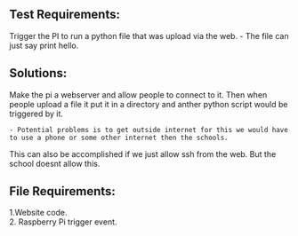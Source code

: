## Test Requirements:
Trigger the PI to run a python file that was upload via the web.
    - The file can just say print hello.  
    
## Solutions:
Make the pi a webserver and allow people to connect to it. Then when people upload a file it put it in a directory and anther python script would be triggered by it.  

    - Potential problems is to get outside internet for this we would have to use a phone or some other internet then the schools.  
    

This can also be accomplished if we just allow ssh from the web. But the school doesnt allow this.

## File Requirements:  
1.Website code.  
2. Raspberry Pi trigger event.
